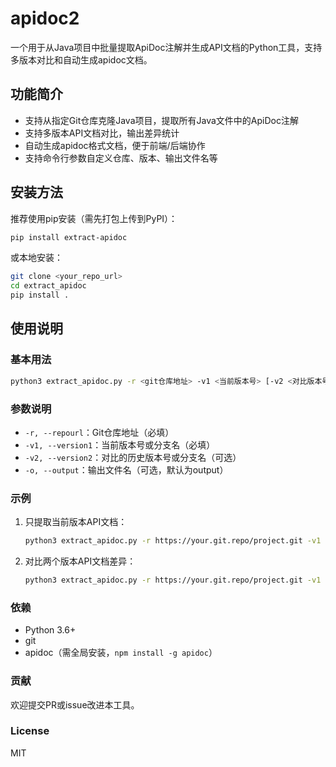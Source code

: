 # apidoc2

一个用于从Java项目中批量提取ApiDoc注解并生成API文档的Python工具，支持多版本对比和自动生成apidoc文档。

## 功能简介

- 支持从指定Git仓库克隆Java项目，提取所有Java文件中的ApiDoc注解
- 支持多版本API文档对比，输出差异统计
- 自动生成apidoc格式文档，便于前端/后端协作
- 支持命令行参数自定义仓库、版本、输出文件名等

## 安装方法

推荐使用pip安装（需先打包上传到PyPI）：

```bash
pip install extract-apidoc
```

或本地安装：

```bash
git clone <your_repo_url>
cd extract_apidoc
pip install .
```

## 使用说明

### 基本用法

```bash
python3 extract_apidoc.py -r <git仓库地址> -v1 <当前版本号> [-v2 <对比版本号>] [-o <输出文件名>]
```

### 参数说明

- `-r, --repourl`：Git仓库地址（必填）
- `-v1, --version1`：当前版本号或分支名（必填）
- `-v2, --version2`：对比的历史版本号或分支名（可选）
- `-o, --output`：输出文件名（可选，默认为output）

### 示例

1. 只提取当前版本API文档：
   ```bash
   python3 extract_apidoc.py -r https://your.git.repo/project.git -v1 master
   ```
2. 对比两个版本API文档差异：
   ```bash
   python3 extract_apidoc.py -r https://your.git.repo/project.git -v1 master -v2 develop
   ```

### 依赖

- Python 3.6+
- git
- apidoc（需全局安装，`npm install -g apidoc`）

### 贡献

欢迎提交PR或issue改进本工具。

### License

MIT
